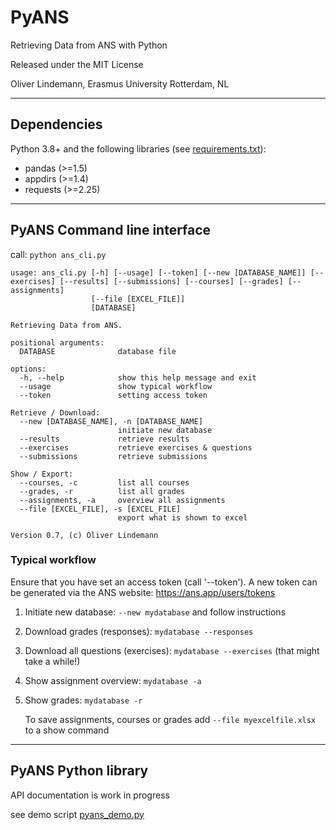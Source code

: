 # PyANS

Retrieving Data from ANS with Python

Released under the MIT License

Oliver Lindemann, Erasmus University Rotterdam, NL

---

## Dependencies

Python 3.8+ and the following libraries (see [requirements.txt](requirements.txt)):
* pandas (>=1.5)
* appdirs (>=1.4)
* requests (>=2.25)

---

## PyANS Command line interface

call: `python ans_cli.py`

```
usage: ans_cli.py [-h] [--usage] [--token] [--new [DATABASE_NAME]] [--exercises] [--results] [--submissions] [--courses] [--grades] [--assignments]
                  [--file [EXCEL_FILE]]
                  [DATABASE]

Retrieving Data from ANS.

positional arguments:
  DATABASE              database file

options:
  -h, --help            show this help message and exit
  --usage               show typical workflow
  --token               setting access token

Retrieve / Download:
  --new [DATABASE_NAME], -n [DATABASE_NAME]
                        initiate new database
  --results             retrieve results
  --exercises           retrieve exercises & questions
  --submissions         retrieve submissions

Show / Export:
  --courses, -c         list all courses
  --grades, -r          list all grades
  --assignments, -a     overview all assignments
  --file [EXCEL_FILE], -s [EXCEL_FILE]
                        export what is shown to excel

Version 0.7, (c) Oliver Lindemann
```

### Typical workflow

Ensure that you have set an access token (call '--token'). A new token can be generated via the ANS website:
https://ans.app/users/tokens


1) Initiate new database:
        `--new mydatabase` and follow instructions
2) Download grades  (responses):
        `mydatabase --responses`
3) Download all questions (exercises):
        `mydatabase --exercises` (that might take a while!)
4) Show assignment overview:
        `mydatabase -a`
5) Show grades:
        `mydatabase -r`

   To save assignments, courses or grades add `--file myexcelfile.xlsx`
   to a show command

---

## PyANS Python library

API documentation is work in progress

see demo script [pyans_demo.py](pyans_demo.py)
